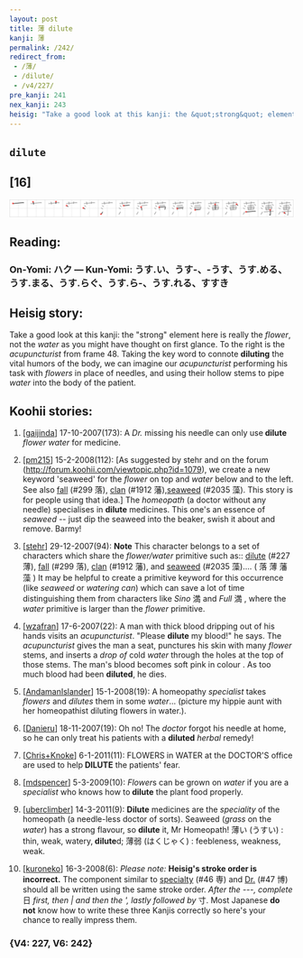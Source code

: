 ```yaml
---
layout: post
title: 薄 dilute
kanji: 薄
permalink: /242/
redirect_from:
 - /薄/
 - /dilute/
 - /v4/227/
pre_kanji: 241
nex_kanji: 243
heisig: "Take a good look at this kanji: the &quot;strong&quot; element here is really the <i>flower</i>, not the <i>water</i> as you might have thought on first glance. To the right is the <i>acupuncturist</i> from frame 48. Taking the key word to connote <b>diluting</b> the vital humors of the body, we can imagine our <i>acupuncturist</i> performing his task with <i>flowers</i> in place of needles, and using their hollow stems to pipe <i>water</i> into the body of the patient."
---
```


## `dilute`

## [16]

<div class="stroke"><img src="../images/E89684.png" /></div>

## Reading:

### On-Yomi: ハク &mdash; Kun-Yomi: うす.い、うす-、-うす、うす.める、うす.まる、うす.らぐ、うす.ら-、うす.れる、すすき

## Heisig story:

Take a good look at this kanji: the &quot;strong&quot; element here is really the <i>flower</i>, not the <i>water</i> as you might have thought on first glance. To the right is the <i>acupuncturist</i> from frame 48. Taking the key word to connote <b>diluting</b> the vital humors of the body, we can imagine our <i>acupuncturist</i> performing his task with <i>flowers</i> in place of needles, and using their hollow stems to pipe <i>water</i> into the body of the patient.

## Koohii stories:

1) [<a href="http://kanji.koohii.com/profile/gaijinda">gaijinda</a>] 17-10-2007(173): A <em>Dr.</em> missing his needle can only use<strong> dilute</strong> <em>flower water</em> for medicine.

2) [<a href="http://kanji.koohii.com/profile/pm215">pm215</a>] 15-2-2008(112): [As suggested by stehr and on the forum (<a href="http://forum.koohii.com/viewtopic.php?id=1079">http://forum.koohii.com/viewtopic.php?id=1079</a>), we create a new keyword &#039;seaweed&#039; for the <em>flower</em> on top and <em>water</em> below and to the left. See also <a href="../v4/299">fall</a> (#299 落), <a href="../v4/1912">clan</a> (#1912 藩),<a href="../v4/2035">seaweed</a> (#2035 藻). This story is for people using that idea.] The <em>homeopath</em> (a doctor without any needle) specialises in <strong>dilute</strong> medicines. This one&#039;s an essence of <em>seaweed</em> -- just dip the seaweed into the beaker, swish it about and remove. Barmy!

3) [<a href="http://kanji.koohii.com/profile/stehr">stehr</a>] 29-12-2007(94): <strong>Note</strong> This character belongs to a set of characters which share the <em>flower/water</em> primitive such as:: <a href="../v4/227">dilute</a> (#227 薄), <a href="../v4/299">fall</a> (#299 落), <a href="../v4/1912">clan</a> (#1912 藩), and <a href="../v4/2035">seaweed</a> (#2035 藻).... ( 落 薄 藩 藻 ) It may be helpful to create a primitive keyword for this occurrence (like <em>seaweed</em> or <em>watering can</em>) which can save a lot of time distinguishing them from characters like <em>Sino</em> 満 and <em>Full</em> 満 , where the <em>water</em> primitive is larger than the <em>flower</em> primitive.

4) [<a href="http://kanji.koohii.com/profile/wzafran">wzafran</a>] 17-6-2007(22): A man with thick blood dripping out of his hands visits an <em>acupuncturist</em>. &quot;Please <strong>dilute</strong> my blood!&quot; he says. The <em>acupuncturist</em> gives the man a seat, punctures his skin with many <em>flower</em> stems, and inserts a <em>drop of</em> cold <em>water</em> through the holes at the top of those stems. The man&#039;s blood becomes soft pink in colour . As too much blood had been <strong>diluted</strong>, he dies.

5) [<a href="http://kanji.koohii.com/profile/AndamanIslander">AndamanIslander</a>] 15-1-2008(19): A homeopathy <em>specialist</em> takes <em>flowers</em> and <em>dilutes</em> them in some <em>water</em>... (picture my hippie aunt with her homeopathist diluting flowers in water.).

6) [<a href="http://kanji.koohii.com/profile/Danieru">Danieru</a>] 18-11-2007(19): Oh no! The <em>doctor</em> forgot his needle at home, so he can only treat his patients with a <strong>diluted</strong> <em>herbal</em> remedy!

7) [<a href="http://kanji.koohii.com/profile/Chris+Knoke">Chris+Knoke</a>] 6-1-2011(11): FLOWERS in WATER at the DOCTOR&#039;S office are used to help<strong> DILUTE</strong> the patients&#039; fear.

8) [<a href="http://kanji.koohii.com/profile/mdspencer">mdspencer</a>] 5-3-2009(10): <em>Flower</em>s can be grown on <em>water</em> if you are a <em>specialist</em> who knows how to<strong> dilute</strong> the plant food properly.

9) [<a href="http://kanji.koohii.com/profile/uberclimber">uberclimber</a>] 14-3-2011(9): <strong>Dilute</strong> medicines are the <em>speciality</em> of the homeopath (a needle-less doctor of sorts). Seaweed (<em>grass</em> on the <em>water</em>) has a strong flavour, so <strong>dilute</strong> it, Mr Homeopath! 薄い (うすい) : thin, weak, watery,<strong> dilute</strong>d; 薄弱 (はくじゃく) : feebleness, weakness, weak.

10) [<a href="http://kanji.koohii.com/profile/kuroneko">kuroneko</a>] 16-3-2008(6): <em>Please note:</em> <strong>Heisig&#039;s stroke order is incorrect.</strong> The component similar to <a href="../v4/46">specialty</a> (#46 専) and <a href="../v4/47">Dr.</a> (#47 博) should all be written using the same stroke order. <em>After the ---, complete</em> 日 <em>first, then | and then the &#039;, lastly followed by </em>寸. Most Japanese <strong>do not</strong> know how to write these three Kanjis correctly so here&#039;s your chance to really impress them.

### {V4: 227, V6: 242}
